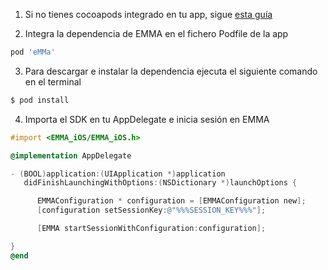 1. Si no tienes cocoapods integrado en tu app, sigue <a target="_blank" rel="nofollow" href="https://guides.cocoapods.org/using/getting-started.html#toc_3">esta guía</a>

2. Integra la dependencia de EMMA en el fichero Podfile de la app

```bash
pod 'eMMa'
```

3. Para descargar e instalar la dependencia ejecuta el siguiente comando en el terminal

```bash
$ pod install
```

4. Importa el SDK en tu AppDelegate e inicia sesión en EMMA

```objectivec
#import <EMMA_iOS/EMMA_iOS.h>

@implementation AppDelegate

- (BOOL)application:(UIApplication *)application
   didFinishLaunchingWithOptions:(NSDictionary *)launchOptions {

      EMMAConfiguration * configuration = [EMMAConfiguration new];
      [configuration setSessionKey:@"%%%SESSION_KEY%%%"];

      [EMMA startSessionWithConfiguration:configuration];

}
@end

```
